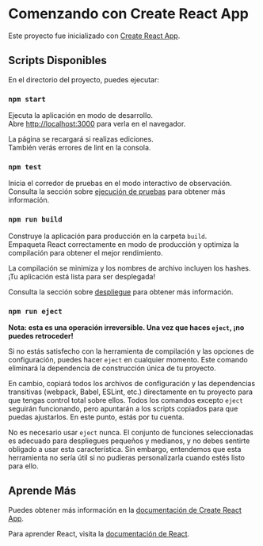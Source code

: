 # Comenzando con Create React App

Este proyecto fue inicializado con [Create React App](https://github.com/facebook/create-react-app).

## Scripts Disponibles

En el directorio del proyecto, puedes ejecutar:

### `npm start`

Ejecuta la aplicación en modo de desarrollo.\
Abre [http://localhost:3000](http://localhost:3000) para verla en el navegador.

La página se recargará si realizas ediciones.\
También verás errores de lint en la consola.

### `npm test`

Inicia el corredor de pruebas en el modo interactivo de observación.\
Consulta la sección sobre [ejecución de pruebas](https://facebook.github.io/create-react-app/docs/running-tests) para obtener más información.

### `npm run build`

Construye la aplicación para producción en la carpeta `build`.\
Empaqueta React correctamente en modo de producción y optimiza la compilación para obtener el mejor rendimiento.

La compilación se minimiza y los nombres de archivo incluyen los hashes.\
¡Tu aplicación está lista para ser desplegada!

Consulta la sección sobre [despliegue](https://facebook.github.io/create-react-app/docs/deployment) para obtener más información.

### `npm run eject`

**Nota: esta es una operación irreversible. Una vez que haces `eject`, ¡no puedes retroceder!**

Si no estás satisfecho con la herramienta de compilación y las opciones de configuración, puedes hacer `eject` en cualquier momento. Este comando eliminará la dependencia de construcción única de tu proyecto.

En cambio, copiará todos los archivos de configuración y las dependencias transitivas (webpack, Babel, ESLint, etc.) directamente en tu proyecto para que tengas control total sobre ellos. Todos los comandos excepto `eject` seguirán funcionando, pero apuntarán a los scripts copiados para que puedas ajustarlos. En este punto, estás por tu cuenta.

No es necesario usar `eject` nunca. El conjunto de funciones seleccionadas es adecuado para despliegues pequeños y medianos, y no debes sentirte obligado a usar esta característica. Sin embargo, entendemos que esta herramienta no sería útil si no pudieras personalizarla cuando estés listo para ello.

## Aprende Más

Puedes obtener más información en la [documentación de Create React App](https://facebook.github.io/create-react-app/docs/getting-started).

Para aprender React, visita la [documentación de React](https://reactjs.org/).
